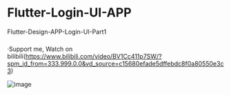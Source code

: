 # Flutter-Login-UI-APP
Flutter-Design-APP-Login-UI-Part1
###

·Support me, Watch on bilibili(https://www.bilibili.com/video/BV1Cc411p7SW/?spm_id_from=333.999.0.0&vd_source=c15680efade5dffebdc8f0a80550e3c3)


![image](https://github.com/Alex00021/APP-UI-Image-Folder/blob/main/%E6%96%B0%E5%BB%BA%E9%A1%B9%E7%9B%AELogin.jpg?raw=true)
